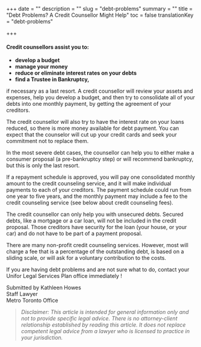 +++
date = ""
description = ""
slug = "debt-problems"
summary = ""
title = "Debt Problems? A Credit Counsellor Might Help"
toc = false
translationKey = "debt-problems"

+++
#### Credit counsellors assist you to:

* **develop a budget**
* **manage your money**
* **reduce or eliminate interest rates on your debts**
* **find a Trustee in Bankruptcy,**

if necessary as a last resort. A credit counsellor will review your assets and expenses, help you develop a budget, and then try to consolidate all of your debts into one monthly payment, by getting the agreement of your creditors.

The credit counsellor will also try to have the interest rate on your loans reduced, so there is more money available for debt payment. You can expect that the counselor will cut up your credit cards and seek your commitment not to replace them.

In the most severe debt cases, the counsellor can help you to either make a consumer proposal (a pre-bankruptcy step) or will recommend bankruptcy, but this is only the last resort.

If a repayment schedule is approved, you will pay one consolidated monthly amount to the credit counseling service, and it will make individual payments to each of your creditors. The payment schedule could run from one year to five years, and the monthly payment may include a fee to the credit counseling service (see below about credit counseling fees).

The credit counsellor can only help you with unsecured debts. Secured debts, like a mortgage or a car loan, will not be included in the credit proposal. Those creditors have security for the loan (your house, or your car) and do not have to be part of a payment proposal.

There are many non-profit credit counseling services. However, most will charge a fee that is a percentage of the outstanding debt, is based on a sliding scale, or will ask for a voluntary contribution to the costs.

If you are having debt problems and are not sure what to do, contact your Unifor Legal Services Plan office immediately !

Submitted by Kathleen Howes   
Staff Lawyer   
Metro Toronto Office 

> _Disclaimer: This article is intended for general information only and not to provide specific legal advice. There is no attorney-client relationship established by reading this article. It does not replace competent legal advice from a lawyer who is licensed to practice in your jurisdiction._